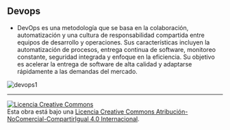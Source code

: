 ## Devops

- DevOps es una metodología que se basa en la colaboración, automatización y una cultura de responsabilidad compartida entre equipos de desarrollo y operaciones. Sus características incluyen la automatización de procesos, entrega continua de software, monitoreo constante, seguridad integrada y enfoque en la eficiencia. Su objetivo es acelerar la entrega de software de alta calidad y adaptarse rápidamente a las demandas del mercado.

![devops1](https://static.vecteezy.com/system/resources/previews/008/902/912/non_2x/devops-banner-concept-has-8-steps-to-analyze-such-as-plan-code-build-operate-deploy-test-monitor-and-release-for-software-development-and-information-technology-operations-infographic-vector.jpg)

---

<a rel="license" href="http://creativecommons.org/licenses/by-nc-sa/4.0/"><img alt="Licencia Creative Commons" style="border-width:0" src="https://i.creativecommons.org/l/by-nc-sa/4.0/88x31.png" /></a><br />Esta obra está bajo una <a rel="license" href="http://creativecommons.org/licenses/by-nc-sa/4.0/">Licencia Creative Commons Atribución-NoComercial-CompartirIgual 4.0 Internacional</a>.